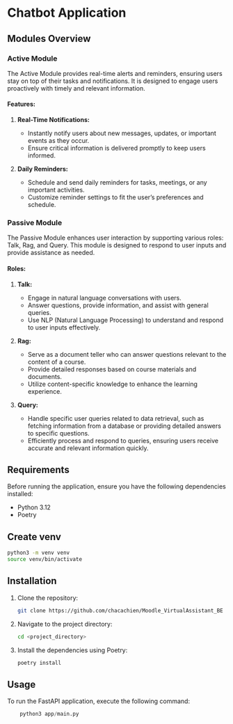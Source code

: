 # Chatbot Application

## Modules Overview

### Active Module

The Active Module provides real-time alerts and reminders, ensuring users stay on top of their tasks and notifications. It is designed to engage users proactively with timely and relevant information.

#### Features:

1. **Real-Time Notifications:**
   - Instantly notify users about new messages, updates, or important events as they occur.
   - Ensure critical information is delivered promptly to keep users informed.

2. **Daily Reminders:**
   - Schedule and send daily reminders for tasks, meetings, or any important activities.
   - Customize reminder settings to fit the user’s preferences and schedule.

### Passive Module

The Passive Module enhances user interaction by supporting various roles: Talk, Rag, and Query. This module is designed to respond to user inputs and provide assistance as needed.

#### Roles:

1. **Talk:**
   - Engage in natural language conversations with users.
   - Answer questions, provide information, and assist with general queries.
   - Use NLP (Natural Language Processing) to understand and respond to user inputs effectively.

2. **Rag:**
   - Serve as a document teller who can answer questions relevant to the content of a course.
   - Provide detailed responses based on course materials and documents.
   - Utilize content-specific knowledge to enhance the learning experience.

3. **Query:**
   - Handle specific user queries related to data retrieval, such as fetching information from a database or providing detailed answers to specific questions.
   - Efficiently process and respond to queries, ensuring users receive accurate and relevant information quickly.


## Requirements

Before running the application, ensure you have the following dependencies installed:

- Python 3.12
- Poetry


## Create venv

```bash
python3 -m venv venv
source venv/bin/activate
```


## Installation

1. Clone the repository:

    ```bash
    git clone https://github.com/chacachien/Moodle_VirtualAssistant_BE
    ```

2. Navigate to the project directory:

    ```bash
    cd <project_directory>
    ```

3. Install the dependencies using Poetry:

    ```bash
    poetry install
    ```

## Usage

To run the FastAPI application, execute the following command:

```python
    python3 app/main.py
```
    
